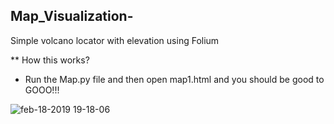## Map_Visualization-
Simple volcano locator with elevation using Folium

** How this works? 
* Run the Map.py file and then open map1.html and you should be good to GOOO!!!

![feb-18-2019 19-18-06](https://user-images.githubusercontent.com/24802515/52989796-e24a5780-33b9-11e9-9dec-76dd7bfcddf2.gif)
